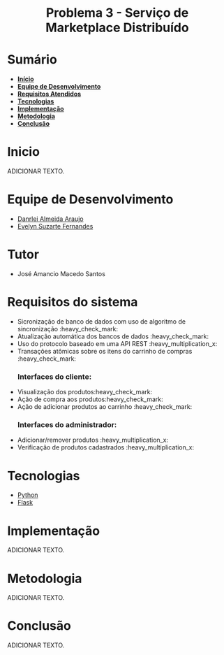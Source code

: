 <div id="titulo">
    <h1 id="titulo" align="center"> Problema 3 - Serviço de Marketplace Distribuído</h1>

</div>

<div id="sumario">
    <h1>Sumário</h1>
	<ul>
		<li><a href="#inicio"> <b>Início</b></li>
        <li><a href="#equipe"> <b>Equipe de Desenvolvimento</b></li>
        <li><a href="#requisitos"> <b>Requisitos Atendidos</b> </a> </li>
		<li><a href="#tecnologias"> <b>Tecnologias</b> </a></li>
		<li><a href="#implementacao"> <b>Implementação</b> </a> </li>
        <li><a href="#metodologia"> <b>Metodologia</b> </a> </li>
        <li><a href="#conclusao"> <b>Conclusão</b> </a> </li>
	</ul>	

<div id="inicio">
    <h1>Inicio</h1>
    <p id="descricao" align="justify">
    ADICIONAR TEXTO.     
    </p>
</div>

<div id="equipe">
    <h1>Equipe de Desenvolvimento</h1>
    <ul>
		<li><a href="https://github.com/danrleiaraujo"> Danrlei Almeida Araujo</a></li>
        <li><a href="https://github.com/Evelynsuzarte"> Evelyn Suzarte Fernandes</a></li>
	</ul>
</div>

<div id="tutor">
    <h1>Tutor</h1>
    <ul>
		<li><a>José Amancio Macedo Santos</a></li>
	</ul>
</div>


<div id="requisitos">
    <h1>Requisitos do sistema</h1>
	<ul>
		<li>Sicronização de banco de dados com uso de algoritmo de sincronização :heavy_check_mark:</li>
		<li>Atualização automática dos bancos de dados :heavy_check_mark:</li>
		<li>Uso do protocolo baseado em uma API REST :heavy_multiplication_x:</li>
		<li>Transações atômicas sobre os itens do carrinho de compras :heavy_check_mark:</li>
        <h3><b>Interfaces do cliente:</b></h3>
		<li>Visualização dos produtos:heavy_check_mark:</li>
		<li>Ação de compra aos produtos:heavy_check_mark:</li>		
		<li>Ação de adicionar produtos ao carrinho :heavy_check_mark:</li>
        <h3><b>Interfaces do administrador:</b></h3>
		<li>Adicionar/remover produtos :heavy_multiplication_x:</li>
		<li>Verificação de produtos cadastrados :heavy_multiplication_x:</li>
	</ul>
</div>

<div id="tecnologias">
    <h1>Tecnologias</h1>
    <ul>
		<li><a href="https://github.com/danrleiaraujo"> Python </a></li>
        <li><a href="https://github.com/Evelynsuzarte"> Flask</a></li>
	</ul>
</div>

<div id="implementacao">
    <h1>Implementação</h1>
    <p id="descricao" align="justify">
    ADICIONAR TEXTO.     
    </p>
</div>

<div id="metodologia">
    <h1>Metodologia</h1>
    <p id="descricao" align="justify">
    ADICIONAR TEXTO.     
    </p>
</div>

<div id="conclusao">
    <h1>Conclusão</h1>
    <p id="descricao" align="justify">
    ADICIONAR TEXTO.     
    </p>
</div>
